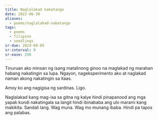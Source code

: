 ```yaml
---
title: Naglalakad nakatango
date: 2022-06-30
aliases:
  - poems/naglalakad-nakatango
tags:
  - poems
  - filipino
  - seedlings
sr-due: 2024-09-05
sr-interval: 9
sr-ease: 250
---
```

Tinuruan ako minsan ng isang matalinong ginoo na maglakad ng marahan habang nakatingin sa lupa. Ngayon, nageksperimento ako at naglakad naman akong nakatingin sa itaas.

Amoy ko ang nagigisa ng sardinas. Ligo.

Naglalakad kang mag-isa sa gitna ng kalye hindi pinapanood ang mga yapak kundi nakatingala sa langit hindi ibinababa ang ulo marami kang makikita. Sandali lang. Wag muna. Wag mo munang ibaba. Hindi pa tapos ang palabas.